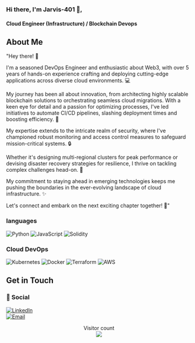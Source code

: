 ### Hi there, I'm Jarvis-401 👋,
#### Cloud Engineer (Infrastructure) / Blockchain Devops
## About Me
"Hey there! 👋

I'm a seasoned DevOps Engineer and enthusiastic about Web3, with over 5 years of hands-on experience crafting and deploying cutting-edge applications across diverse cloud environments. 💻

My journey has been all about innovation, from architecting highly scalable blockchain solutions to orchestrating seamless cloud migrations. With a keen eye for detail and a passion for optimizing processes, I've led initiatives to automate CI/CD pipelines, slashing deployment times and boosting efficiency. 🚀

My expertise extends to the intricate realm of security, where I've championed robust monitoring and access control measures to safeguard mission-critical systems. 🔒

Whether it's designing multi-regional clusters for peak performance or devising disaster recovery strategies for resilience, I thrive on tackling complex challenges head-on. 💼

My commitment to staying ahead in emerging technologies keeps me pushing the boundaries in the ever-evolving landscape of cloud infrastructure. ✨

Let's connect and embark on the next exciting chapter together! 🌟"


### languages

![Python](https://img.shields.io/badge/python-3670A0?style=for-the-badge&logo=python&logoColor=ffdd54)
![JavaScript](https://img.shields.io/badge/javascript-%23323330.svg?style=for-the-badge&logo=javascript&logoColor=%23F7DF1E)
![Solidity](https://img.shields.io/badge/Solidity-%23363636.svg?style=for-the-badge&logo=solidity&logoColor=white)

### Cloud DevOps

![Kubernetes](https://img.shields.io/badge/kubernetes-%23326ce5.svg?style=for-the-badge&logo=kubernetes&logoColor=white)
![Docker](https://img.shields.io/badge/docker-%230db7ed.svg?style=for-the-badge&logo=docker&logoColor=white)
![Terraform](https://img.shields.io/badge/terraform-%235835CC.svg?style=for-the-badge&logo=terraform&logoColor=white)
![AWS](https://img.shields.io/badge/AWS-%23FF9900.svg?style=for-the-badge&logo=amazon-aws&logoColor=white)

## Get in Touch
### 💬 Social
[![LinkedIn](https://img.shields.io/badge/linkedin-%230077B5.svg?style=for-the-badge&logo=linkedin&logoColor=white)](https://www.linkedin.com/in/aman-upadhyay-36a10b282/) \
[![Email](https://img.shields.io/badge/email-white.svg?style=for-the-badge&logo=gmail&logoColor=red)](mailto:amanupadhyay0495@gmail.com)
<p align="center"> 
  Visitor count<br>
  <img src="https://profile-counter.glitch.me/jarvis-404/count.svg" />
</p>
<!--

- 💬 Ask me about ...
- 📫 How to reach me: ...
- 😄 Pronouns: ...
- ⚡ Fun fact: ...
-->
<!--

### 🎓 Education

![FreeCodeCamp](https://img.shields.io/badge/Freecodecamp-%23123.svg?&style=for-the-badge&logo=freecodecamp&logoColor=green)
![Pluralsight](https://img.shields.io/badge/Pluralsight-EE3057?style=for-the-badge&logo=pluralsight&logoColor=white)
![Udacity](https://img.shields.io/badge/Udacity-grey?style=for-the-badge&logo=udacity&logoColor=15B8E6)
![Udemy](https://img.shields.io/badge/Udemy-A435F0?style=for-the-badge&logo=Udemy&logoColor=white)

<!--
**jarvis-404/jarvis-404** is a ✨ _special_ ✨ repository because its `README.md` (this file) appears on your GitHub profile.

Here are some ideas to get you started:

- 🔭 I’m currently working on ...
- 🌱 I’m currently learning ...
- 👯 I’m looking to collaborate on ...
- 🤔 I’m looking for help with ...
- 💬 Ask me about ...
- 📫 How to reach me: ...
- 😄 Pronouns: ...
- ⚡ Fun fact: ...
-->
